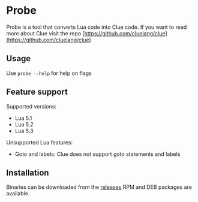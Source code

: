 # Probe

Probe is a tool that converts Lua code into Clue code. If you want to read more about Clue visit the repo [https://github.com/cluelang/clue](https://github.com/cluelang/clue)

## Usage
Use `probe --help` for help on flags

## Feature support
Supported versions:
- Lua 5.1
- Lua 5.2
- Lua 5.3

Unsupported Lua features:
- Goto and labels: Clue does not support goto statements and labels

## Installation
Binaries can be downloaded from the [releases](https://github.com/ClueLang/Clue/releases/latest)
RPM and DEB packages are available.


